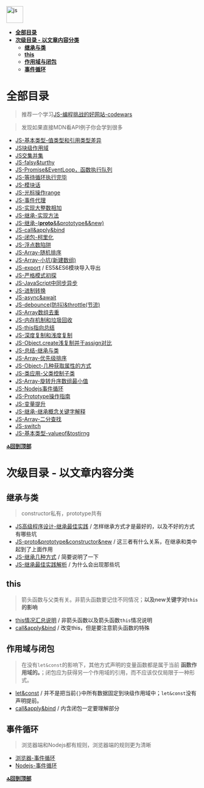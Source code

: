 <a href="https://github.com/JiangWeixian/JS-Tips/tree/master/Grammar#%E5%85%A8%E9%83%A8%E7%9B%AE%E5%BD%95"><img src="https://raw.githubusercontent.com/JiangWeixian/JS-Tips/master/img/javascript.png" height="44px" alt="js"></img></a>

<!-- TOC -->

- [**全部目录**](#全部目录)
- [**次级目录 - 以文章内容分类**](#次级目录---以文章内容分类)
  - [**继承与类**](#继承与类)
  - [**this**](#this)
  - [**作用域与闭包**](#作用域与闭包)
  - [**事件循环**](#事件循环)

<!-- /TOC -->

# **全部目录**

> 推荐一个学习[JS-编程挑战的好网站-codewars](https://www.codewars.com)

> 发现如果直接MDN看API例子你会学到很多

* [JS-基本类型-值类型和引用类型差异](https://github.com/JiangWeixian/JS-Tips/blob/master/Grammar/JS-%E5%9F%BA%E6%9C%AC%E7%B1%BB%E5%9E%8B-%E5%80%BC%E7%B1%BB%E5%9E%8B%E5%92%8C%E5%BC%95%E7%94%A8%E7%B1%BB%E5%9E%8B%E5%B7%AE%E5%BC%82.md)
* [JS块级作用域](https://github.com/JiangWeixian/JS-Tips/blob/master/Grammar/JS%E5%9D%97%E7%BA%A7%E4%BD%9C%E7%94%A8%E5%9F%9F.md)
* [JS交集并集](https://github.com/JiangWeixian/JS-Tips/blob/master/Grammar/JS%E4%BA%A4%E9%9B%86%E5%B9%B6%E9%9B%86%E7%AD%89.md)
* [JS-falsy&turthy](https://github.com/JiangWeixian/JS-Tips/blob/master/Grammar/JS-falsy%26turthy.md)
* [JS-Promise&EventLoop，函数执行队列](https://github.com/JiangWeixian/JS-Tips/blob/master/Grammar/JS-Promise%26EventLoop%E5%87%BD%E6%95%B0%E6%89%A7%E8%A1%8C%E9%98%9F%E5%88%97.md)
* [JS-等待循环执行完毕](https://github.com/JiangWeixian/JS-Tips/blob/master/Grammar/JS-%E7%AD%89%E5%BE%85%E5%BE%AA%E7%8E%AF%E6%89%A7%E8%A1%8C%E5%AE%8C%E6%AF%95.md)
* [JS-模块话](https://github.com/JiangWeixian/JS-Tips/blob/master/Grammar/JS%20-%20%E6%A8%A1%E5%9D%97%E8%AF%9D.md)
* [JS-光标操作range](https://github.com/JiangWeixian/JS-Tips/blob/master/Grammar/JS-%E5%85%89%E6%A0%87%E6%93%8D%E4%BD%9Crange.md)
* [JS-事件代理](https://github.com/JiangWeixian/JS-Tips/blob/master/Grammar/JS-%E4%BA%8B%E4%BB%B6%E4%BB%A3%E7%90%86.md)
* [JS-实现大整数相加](https://github.com/JiangWeixian/JS-Tips/blob/master/Grammar/JS-%E5%AE%9E%E7%8E%B0%E5%A4%A7%E6%95%B4%E6%95%B0%E7%9B%B8%E5%8A%A0.md)
* [JS-继承-实现方法](https://github.com/JiangWeixian/JS-Tips/blob/master/Grammar/JS-%E7%BB%A7%E6%89%BF.md)
* [JS-继承-(__proto__&&prototype&&new)](https://github.com/JiangWeixian/JS-Tips/blob/master/Grammar/JS-__proto__%26%26prototype%26%26new.md)
* [JS-call&apply&bind](https://github.com/JiangWeixian/JS-Tips/blob/master/Grammar/JS-call%26apply%26%E4%B8%8A%E4%B8%8B%E6%96%87%E7%8E%AF%E5%A2%83.md)
* [JS-闭包-柯里化](https://github.com/JiangWeixian/JS-Tips/blob/master/Grammar/JS-%E9%97%AD%E5%8C%85-%E6%9F%AF%E9%87%8C%E5%8C%96.md)
* [JS-浮点数陷阱](https://github.com/JiangWeixian/JS-Tips/blob/master/Grammar/JS-%E6%B5%AE%E7%82%B9%E6%95%B0%E9%99%B7%E9%98%B1.md)
* [JS-Array-随机排序](https://github.com/JiangWeixian/JS-Tips/blob/master/Grammar/JS-Array-%E9%9A%8F%E6%9C%BA%E6%8E%92%E5%BA%8F.md)
* [JS-Array-小坑(新建数组)](https://github.com/JiangWeixian/JS-Tips/blob/master/Grammar/JS-Array-%E5%B0%8F%E5%9D%91.md)
* [JS-export](https://github.com/JiangWeixian/JS-Tips/blob/master/Grammar/JS-export.md) / ES5&ES6模块导入导出
* [JS-严格模式初探](https://github.com/JiangWeixian/JS-Tips/blob/master/Grammar/JS-%E4%B8%A5%E6%A0%BC%E6%A8%A1%E5%BC%8F.md)
* [JS-JavaScript中同步异步](https://github.com/JiangWeixian/JS-Tips/blob/master/Grammar/JS-%E5%90%8C%E6%AD%A5%E5%BC%82%E6%AD%A5.md)
* [JS-进制转换](https://github.com/JiangWeixian/JS-Tips/blob/master/Grammar/JS-%E8%BF%9B%E5%88%B6%E8%BD%AC%E6%8D%A2.md)
* [JS-async&await](https://github.com/JiangWeixian/JS-Tips/blob/master/Grammar/JS-async%26await.md)
* [JS-debounce(防抖)&throttle(节流)](https://github.com/JiangWeixian/JS-Tips/blob/master/Grammar/JS-debounce%26throttle.md)
* [JS-Array数组去重](https://github.com/JiangWeixian/JS-Tips/blob/master/Grammar/JS-Array-%E5%8E%BB%E9%87%8D%E5%A4%8D.md)
* [JS-内存机制和垃圾回收](https://github.com/JiangWeixian/JS-Tips/blob/master/Grammar/JS-%E5%86%85%E5%AD%98%E6%9C%BA%E5%88%B6%E5%92%8C%E5%9E%83%E5%9C%BE%E5%9B%9E%E6%94%B6.md)
* [JS-this指向总结](https://github.com/JiangWeixian/JS-Tips/blob/master/Grammar/JS-this%E6%8C%87%E5%90%91%E6%80%BB%E7%BB%93.md)
* [JS-深度复制和浅度复制](https://github.com/JiangWeixian/JS-Tips/blob/master/Grammar/JS-%E5%AE%9E%E7%8E%B0%E6%B7%B1%E5%BA%A6%E5%A4%8D%E5%88%B6.md)
* [JS-Object.create浅复制并于assign对比](https://github.com/JiangWeixian/JS-Tips/blob/master/Grammar/JS-%E6%B5%85%E5%B1%82%E8%B5%8B%E5%80%BC%E4%B9%8BObject.create.md)
* [JS-总结-继承与类](https://github.com/JiangWeixian/JS-Tips/blob/master/Grammar/JS-%E7%BB%A7%E6%89%BF%E4%BB%A5%E5%8F%8A%E7%B1%BB-%E6%9C%80%E4%BD%B3%E5%AE%9E%E8%B7%B5%E8%A7%A3%E6%9E%90.md)
* [JS-Array-优先级排序](https://github.com/JiangWeixian/JS-Tips/blob/master/Grammar/JS-Array-%E4%BC%98%E5%85%88%E7%BA%A7%E6%8E%92%E5%BA%8F.md)
* [JS-Object-几种获取属性的方式](https://github.com/JiangWeixian/JS-Tips/blob/master/Grammar/JS-%E5%87%A0%E7%A7%8D%E8%8E%B7%E5%8F%96%E5%B1%9E%E6%80%A7%E6%96%B9%E6%B3%95.md)
* [JS-类应用-父类控制子类](https://github.com/JiangWeixian/JS-Tips/blob/master/Grammar/JS-%E7%B1%BB%E5%BA%94%E7%94%A8-%E7%88%B6%E7%B1%BB%E6%8E%A7%E5%88%B6%E5%AD%90%E7%B1%BB.md)
* [JS-Array-旋转升序数组最小值](https://github.com/JiangWeixian/JS-Tips/blob/master/Grammar/JS/JS-Array-%E6%89%BE%E5%88%B0%E6%9C%80%E5%B0%8F.js)
* [JS-Nodejs事件循环](https://github.com/JiangWeixian/JS-Tips/blob/master/Grammar/JS-Node%E7%9A%84Eventloop.md)
* [JS-Prototype操作指南](https://github.com/JiangWeixian/JS-Tips/blob/master/Grammar/JS-proto%E6%93%8D%E4%BD%9C%E6%8C%87%E5%8D%97.md)
* [JS-变量提升](https://github.com/JiangWeixian/JS-Tips/blob/master/Grammar/JS-%E5%8F%98%E9%87%8F%E6%8F%90%E5%8D%87.md)
* [JS-继承-继承概念关键字解释](https://github.com/JiangWeixian/JS-Tips/blob/master/Grammar/JS-%E7%BB%A7%E6%89%BF-%E5%85%B3%E9%94%AE%E5%AD%97%E8%A7%A3%E6%9E%90.md)
* [JS-Array-二分查找](https://github.com/JiangWeixian/JS-Tips/blob/master/Grammar/JS-Array-%E4%BA%8C%E5%88%86%E6%9F%A5%E6%89%BE.md)
* [JS-switch](https://github.com/JiangWeixian/JS-Tips/blob/master/Grammar/JS-switch.md)
* [JS-基本类型-valueof&tostirng](https://github.com/JiangWeixian/JS-Tips/blob/master/Grammar/JS-%E5%9F%BA%E6%9C%AC%E7%B1%BB%E5%9E%8B-valueof%26toString.md)

**[🔝回到顶部](#全部目录)**

# **次级目录 - 以文章内容分类**

## **继承与类**

> constructor私有，prototype共有

* [JS高级程序设计-继承最佳实践](https://github.com/JiangWeixian/JS-Books/tree/master/JS%E9%AB%98%E7%BA%A7%E7%A8%8B%E5%BA%8F%E8%AE%BE%E8%AE%A1/CH4-%E5%8F%98%E9%87%8F%E4%BD%9C%E7%94%A8%E5%9F%9F%E5%86%85%E5%AD%98) / 怎样继承方式才是最好的，以及不好的方式有哪些坑
* [JS-proto&prototype&constructor&new](https://github.com/JiangWeixian/JS-Tips/blob/master/Grammar/JS-__proto__%26%26prototype%26%26new.md) / 这三者有什么关系，在继承和类中起到了上面作用
* [JS-继承几种方式](https://github.com/JiangWeixian/JS-Tips/blob/master/Grammar/JS-%E7%BB%A7%E6%89%BF.md) / 简要说明了一下
* [JS-继承最佳实践解析](https://github.com/JiangWeixian/JS-Tips/blob/master/Grammar/JS-%E7%BB%A7%E6%89%BF%E4%BB%A5%E5%8F%8A%E7%B1%BB-%E6%9C%80%E4%BD%B3%E5%AE%9E%E8%B7%B5%E8%A7%A3%E6%9E%90.md) / 为什么会出现那些坑

## **this**

> 箭头函数与父类有关。非箭头函数要记住不同情况；**以及new关键字对`this`的影响**

* [this情况汇总说明](https://github.com/JiangWeixian/JS-Tips/blob/master/Grammar/JS-this%E6%8C%87%E5%90%91%E6%80%BB%E7%BB%93.md) / 非箭头函数以及箭头函数`this`情况说明
* [call&apply&bind](https://github.com/JiangWeixian/JS-Tips/blob/master/Grammar/JS-call%26apply%26%E4%B8%8A%E4%B8%8B%E6%96%87%E7%8E%AF%E5%A2%83.md) / 改变this，但是要注意箭头函数的特殊

## **作用域与闭包**

> 在没有`let&const`的影响下，其他方式声明的变量函数都是属于当前 **函数作用域的。**；闭包应为获得另一个作用域的引用，而不应该仅仅局限于一种形式。

* [let&const](https://github.com/JiangWeixian/JS-Books/tree/master/ES6%E5%85%A5%E9%97%A8/CH02-let%26const) / 并不是把当前`{}`中所有数据固定到块级作用域中；`let&const`没有声明提前。
* [call&apply&bind](https://github.com/JiangWeixian/JS-Tips/blob/master/Grammar/JS-call%26apply%26%E4%B8%8A%E4%B8%8B%E6%96%87%E7%8E%AF%E5%A2%83.md) / 内含闭包一定要理解部分

## **事件循环**

> 浏览器端和Nodejs都有规则，浏览器端的规则更为清晰

* [浏览器-事件循环](https://github.com/JiangWeixian/JS-Tips/blob/master/Grammar/JS-Promise%26EventLoop%E5%87%BD%E6%95%B0%E6%89%A7%E8%A1%8C%E9%98%9F%E5%88%97.md)
* [Nodejs-事件循环](https://github.com/JiangWeixian/JS-Tips/blob/master/Grammar/JS-Node%E7%9A%84Eventloop.md)

**[🔝回到顶部](#全部目录)**